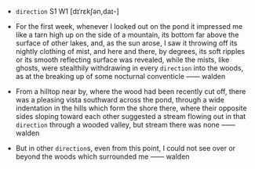 - `direction` S1 W1 [dɪˈrɛkʃən,daɪ-]



-  For the first week, whenever I looked out on the pond it impressed me like a tarn high up on the side of a mountain, its bottom far above the surface of other lakes, and, as the sun arose, I saw it throwing off its nightly clothing of mist, and here and there, by degrees, its soft ripples or its smooth reflecting surface was revealed, while the mists, like ghosts, were stealthily withdrawing in every `direction` into the woods, as at the breaking up of some nocturnal conventicle —— walden

-  From a hilltop near by, where the wood had been recently cut off, there was a pleasing vista southward across the pond, through a wide indentation in the hills which form the shore there, where their opposite sides sloping toward each other suggested a stream flowing out in that `direction` through a wooded valley, but stream there was none —— walden

-  But in other `direction`s, even from this point, I could not see over or beyond the woods which surrounded me —— walden